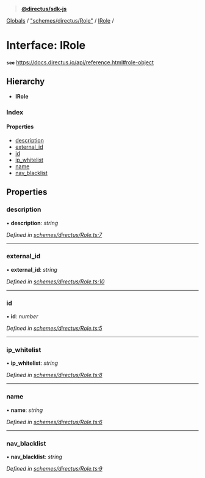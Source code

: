 > **[@directus/sdk-js](../README.md)**

[Globals](../README.md) / ["schemes/directus/Role"](../modules/_schemes_directus_role_.md) / [IRole](_schemes_directus_role_.irole.md) /

# Interface: IRole

**`see`** https://docs.directus.io/api/reference.html#role-object

## Hierarchy

* **IRole**

### Index

#### Properties

* [description](_schemes_directus_role_.irole.md#description)
* [external_id](_schemes_directus_role_.irole.md#external_id)
* [id](_schemes_directus_role_.irole.md#id)
* [ip_whitelist](_schemes_directus_role_.irole.md#ip_whitelist)
* [name](_schemes_directus_role_.irole.md#name)
* [nav_blacklist](_schemes_directus_role_.irole.md#nav_blacklist)

## Properties

###  description

• **description**: *string*

*Defined in [schemes/directus/Role.ts:7](https://github.com/janbiasi/sdk-js/blob/b445ae7/src/schemes/directus/Role.ts#L7)*

___

###  external_id

• **external_id**: *string*

*Defined in [schemes/directus/Role.ts:10](https://github.com/janbiasi/sdk-js/blob/b445ae7/src/schemes/directus/Role.ts#L10)*

___

###  id

• **id**: *number*

*Defined in [schemes/directus/Role.ts:5](https://github.com/janbiasi/sdk-js/blob/b445ae7/src/schemes/directus/Role.ts#L5)*

___

###  ip_whitelist

• **ip_whitelist**: *string*

*Defined in [schemes/directus/Role.ts:8](https://github.com/janbiasi/sdk-js/blob/b445ae7/src/schemes/directus/Role.ts#L8)*

___

###  name

• **name**: *string*

*Defined in [schemes/directus/Role.ts:6](https://github.com/janbiasi/sdk-js/blob/b445ae7/src/schemes/directus/Role.ts#L6)*

___

###  nav_blacklist

• **nav_blacklist**: *string*

*Defined in [schemes/directus/Role.ts:9](https://github.com/janbiasi/sdk-js/blob/b445ae7/src/schemes/directus/Role.ts#L9)*